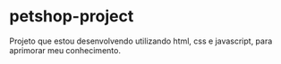 # petshop-project
 Projeto que estou desenvolvendo utilizando html, css e javascript, para aprimorar meu conhecimento.
